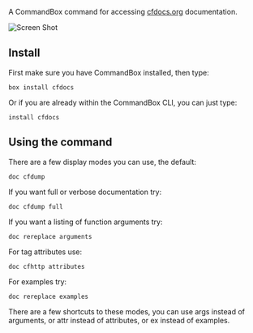 A CommandBox command for accessing [cfdocs.org](https://cfdocs.org/) documentation.

![Screen Shot](http://www.petefreitag.com/images/blog/cfdocs-commandbox.png)

## Install

First make sure you have CommandBox installed, then type:

    box install cfdocs

Or if you are already within the CommandBox CLI, you can just type:

    install cfdocs

## Using the command

There are a few display modes you can use, the default:

    doc cfdump

If you want full or verbose documentation try:

    doc cfdump full

If you want a listing of function arguments try:

    doc rereplace arguments

For tag attributes use:

    doc cfhttp attributes

For examples try:

    doc rereplace examples

There are a few shortcuts to these modes, you can use args instead of arguments,
or attr instead of attributes, or ex instead of examples.
